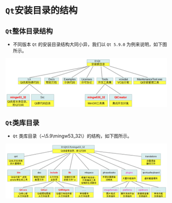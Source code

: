 # `Qt`安装目录的结构

## `Qt`整体目录结构

- 不同版本 `Qt` 的安装目录结构大同小异，我们以 `Qt 5.9.0` 为例来说明，如下图所示。

![看不到图片？](images/install_structure.png)

## `Qt`类库目录

- `Qt` 类库目录（~\5.9\mingw53_32\）的结构，如下图所示。

![](images/install_class.png)
